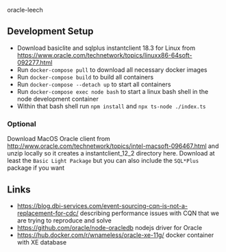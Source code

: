 oracle-leech

## Development Setup

* Download basiclite and sqlplus instantclient 18.3 for Linux from https://www.oracle.com/technetwork/topics/linuxx86-64soft-092277.html
* Run `docker-compose pull` to download all necessary docker images
* Run `docker-compose build` to build all containers
* Run `docker-compose --detach up` to start all containers
* Run `docker-compose exec node bash` to start a linux bash shell in the node development container
* Within that bash shell run `npm install` and `npx ts-node ./index.ts`

### Optional

Download  MacOS Oracle client from http://www.oracle.com/technetwork/topics/intel-macsoft-096467.html and unzip locally so it creates a instantclient_12_2 directory here. Download at least the `Basic Light Package`  but you can also include the `SQL*Plus` package if you want

## Links

- https://blog.dbi-services.com/event-sourcing-cqn-is-not-a-replacement-for-cdc/ describing
  performance issues with CQN that we are trying to reproduce and solve
- https://github.com/oracle/node-oracledb nodejs driver for Oracle
- https://hub.docker.com/r/wnameless/oracle-xe-11g/ docker container with XE database
